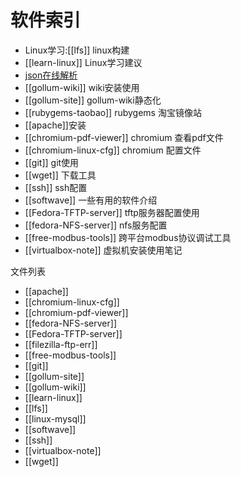 # 软件索引

* Linux学习:[[lfs]] linux构建
* [[learn-linux]] Linux学习建议
* [json在线解析](http://jsoneditoronline.org/)
* [[gollum-wiki]] wiki安装使用
* [[gollum-site]] gollum-wiki静态化
* [[rubygems-taobao]] rubygems 淘宝镜像站
* [[apache]]安装
* [[chromium-pdf-viewer]] chromium 查看pdf文件 
* [[chromium-linux-cfg]] chromium 配置文件
* [[git]] git使用
* [[wget]]  下载工具
* [[ssh]] ssh配置
* [[softwave]] 一些有用的软件介绍
* [[Fedora-TFTP-server]] tftp服务器配置使用
* [[fedora-NFS-server]] nfs服务配置
* [[free-modbus-tools]] 跨平台modbus协议调试工具
* [[virtualbox-note]] 虚拟机安装使用笔记

文件列表
* [[apache]]
* [[chromium-linux-cfg]]
* [[chromium-pdf-viewer]]
* [[fedora-NFS-server]]
* [[Fedora-TFTP-server]]
* [[filezilla-ftp-err]]
* [[free-modbus-tools]]
* [[git]]
* [[gollum-site]]
* [[gollum-wiki]]
* [[learn-linux]]
* [[lfs]]
* [[linux-mysql]]
* [[softwave]]
* [[ssh]]
* [[virtualbox-note]]
* [[wget]]